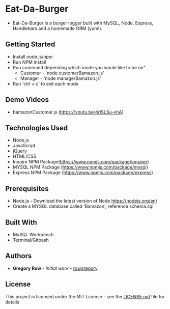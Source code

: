 # Eat-Da-Burger

 * Eat-Da-Burger is a burger logger built with MySQL, Node, Express, Handlebars and a homemade ORM (yum!).

## Getting Started

 * Install node.js/npm
 * Run NPM install
 * Run command depending which mode you woule like to be on"
   * Customer - 'node customerBamazon.js'
   * Manager - 'node managerBamazon.js'
 * Run 'ctrl + c' to exit each mode

     
## Demo Videos

 * bamazonCustomer.js (https://youtu.be/4rlSLSu-vhA)
 
## Technologies Used

 * Node.js
 * JavaScript
 * jQuery
 * HTML/CSS
 * Inquire NPM Package(https://www.npmjs.com/package/inquirer)
 * MYSQL NPM Package (https://www.npmjs.com/package/mysql)
 * Express NPM Package (https://www.npmjs.com/package/express)

## Prerequisites

 - Node.js - Download the latest version of Node https://nodejs.org/en/
 - Create a MYSQL database called 'Bamazon', reference schema.sql

## Built With

 * MySQL Workbench
 * Terminal/Gitbash

## Authors

 * **Gregory Row** - *Initial work* - [rowgregory](https://github.com/rowgregory)

## License

This project is licensed under the MIT License - see the [LICENSE.md](LICENSE.md) file for details

